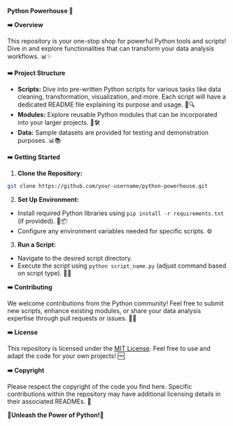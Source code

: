 **Python Powerhouse 🚀**

**➡️ Overview**

This repository is your one-stop shop for powerful Python tools and scripts! Dive in and explore functionalities that can transform your data analysis workflows. 📊✨

**➡️ Project Structure**

* **Scripts:** Dive into pre-written Python scripts for various tasks like data cleaning, transformation, visualization, and more. Each script will have a dedicated README file explaining its purpose and usage. 🐍🔍
* **Modules:** Explore reusable Python modules that can be incorporated into your larger projects. 🧩🛠️
* **Data:** Sample datasets are provided for testing and demonstration purposes. 📊📚

**➡️ Getting Started**

1. **Clone the Repository:**
  ```bash
  git clone https://github.com/your-username/python-powerhouse.git
  ```
2. **Set Up Environment:**
  * Install required Python libraries using `pip install -r requirements.txt` (if provided). 🐍📦
  * Configure any environment variables needed for specific scripts. ⚙️

3. **Run a Script:**
  * Navigate to the desired script directory.
  * Execute the script using `python script_name.py` (adjust command based on script type). 🏃‍♂️

**➡️ Contributing**

We welcome contributions from the Python community! Feel free to submit new scripts, enhance existing modules, or share your data analysis expertise through pull requests or issues. 🎉🤝

**➡️ License**

This repository is licensed under the [MIT License](https://opensource.org/licenses/MIT). Feel free to use and adapt the code for your own projects! 🆓

**➡️ Copyright**

Please respect the copyright of the code you find here. Specific contributions within the repository may have additional licensing details in their associated READMEs. 📜

**🎉Unleash the Power of Python!🐍**
